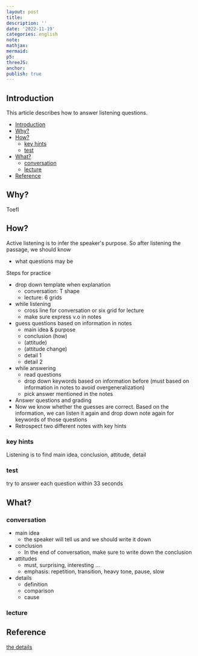 ```yaml
---
layout: post
title:
description: ''
date: '2022-11-19'
categories: english
note:
mathjax:
mermaid:
p5:
threeJS:
anchor:
publish: true
---
```


## Introduction

This article describes how to answer listening questions.

- [Introduction](#introduction)
- [Why?](#why)
- [How?](#how)
  - [key hints](#key-hints)
  - [test](#test)
- [What?](#what)
  - [conversation](#conversation)
  - [lecture](#lecture)
- [Reference](#reference)

## Why?

Toefl

## How?

Active listening is to infer the speaker's purpose. So after listening the passage, we should know

- what questions may be

Steps for practice

- drop down template when explanation
  - conversation: T shape
  - lecture: 6 grids
- while listening
  - cross line for conversation or six grid for lecture
  - make sure express v.o in notes
- guess questions based on information in notes
  - main idea & purpose
  - conclusion (how)
  - (attitude)
  - (attitude change)
  - detail 1
  - detail 2
- while answering
  - read questions
  - drop down keywords based on information before (must based on information in notes to avoid overgeneralization)
  - pick answer mentioned in the notes
- Answer questions and grading
- Now we know whether the guesses are correct. Based on the information, we can listen it again and drop down note again for keywords of those questions
- Retrospect two different notes with key hints

### key hints

Listening is to find main idea, conclusion, attitude, detail

### test

try to answer each question within 33 seconds

## What?

### conversation

* main idea
  * the speaker will tell us and we should write it down
* conclusion
  * In the end of conversation, make sure to write down the conclusion
* attitudes
  * must, surprising, interesting ...
  * emphasis: repetition, transition, heavy tone, pause, slow
* details
  * definition
  * comparison
  * cause

### lecture

## Reference

[the details](https://toeflv3.kmf.com/listen/order)

